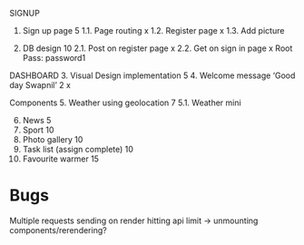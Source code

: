 SIGNUP
1. Sign up page 5
    1.1. Page routing   x
    1.2. Register page  x
    1.3. Add picture

2. DB design 10
    2.1. Post on register page x
    2.2. Get on sign in page x
Root Pass: password1

DASHBOARD
3. Visual Design implementation 5
4. Welcome message ‘Good day Swapnil’ 2 x

Components
5. Weather using geolocation 7
    5.1. Weather mini 

6. News 5
7. Sport 10
8. Photo gallery 10
9. Task list (assign complete) 10
10. Favourite warmer 15

# Bugs
Multiple requests sending on render hitting api limit -> unmounting components/rerendering?
